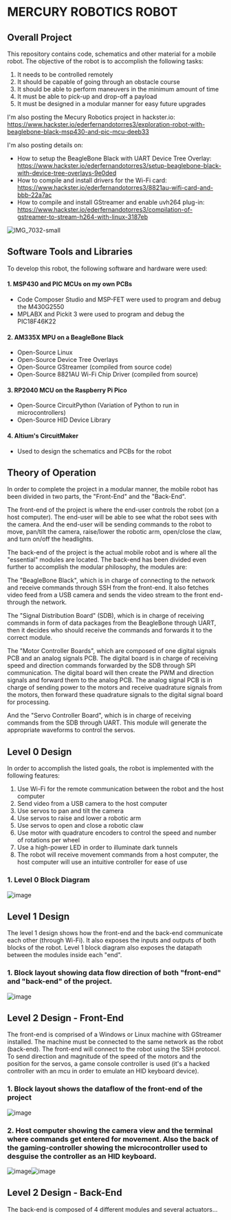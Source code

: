 # MERCURY ROBOTICS ROBOT

## Overall Project
This repository contains code, schematics and other material for a mobile robot. The objective of the robot is to accomplish the following tasks:
1. It needs to be controlled remotely
2. It should be capable of going through an obstacle course
3. It should be able to perform maneuvers in the minimum amount of time
4. It must be able to pick-up and drop-off a payload
5. It must be designed in a modular manner for easy future upgrades


I'm also posting the Mecury Robotics project in hackster.io: https://www.hackster.io/ederfernandotorres3/exploration-robot-with-beaglebone-black-msp430-and-pic-mcu-deeb33

I'm also posting details on:
- How to setup the BeagleBone Black with UART Device Tree Overlay: https://www.hackster.io/ederfernandotorres3/setup-beaglebone-black-with-device-tree-overlays-9e0ded
- How to compile and install drivers for the Wi-Fi card: https://www.hackster.io/ederfernandotorres3/8821au-wifi-card-and-bbb-22a7ac
- How to compile and install GStreamer and enable uvh264 plug-in: https://www.hackster.io/ederfernandotorres3/compilation-of-gstreamer-to-stream-h264-with-linux-3187eb


![IMG_7032-small](https://user-images.githubusercontent.com/86902176/210489498-19b74113-9f76-4846-aa71-b09597b8fc18.jpg)



## Software Tools and Libraries
To develop this robot, the following software and hardware were used:
#### 1. MSP430 and PIC MCUs on my own PCBs
  - Code Composer Studio and MSP-FET were used to program and debug the M430G2550
  - MPLABX and Pickit 3 were used to program and debug the PIC18F46K22
#### 2. AM335X MPU on a BeagleBone Black
  - Open-Source Linux
  - Open-Source Device Tree Overlays
  - Open-Source GStreamer (compiled from source code)
  - Open-Source 8821AU Wi-Fi Chip Driver (compiled from source)
#### 3. RP2040 MCU on the Raspberry Pi Pico
  - Open-Source CircuitPython (Variation of Python to run in microcontrollers)
  - Open-Source HID Device Library
#### 4. Altium's CircuitMaker
  - Used to design the schematics and PCBs for the robot
  
  
## Theory of Operation
In order to complete the project in a modular manner, the mobile robot has been divided in two parts, the "Front-End" and the "Back-End". 

The front-end of the project is where the end-user controls the robot (on a host computer). The end-user will be able to see what the robot sees with the camera. And the end-user will be sending commands to the robot to move, pan/tilt the camera, raise/lower the robotic arm, open/close the claw, and turn on/off the headlights. 

The back-end of the project is the actual mobile robot and is where all the "essential" modules are located. The back-end has been divided even further to accomplish the modular philosophy, the modules are: 

The "BeagleBone Black", which is in charge of connecting to the network and receive commands through SSH from the front-end. It also fetches video feed from a USB camera and sends the video stream to the front end-through the network.

The "Signal Distribution Board" (SDB), which is in charge of receiving commands in form of data packages from the BeagleBone through UART, then it decides who should receive the commands and forwards it to the correct module.

The "Motor Controller Boards", which are composed of one digital signals PCB and an analog signals PCB. The digital board is in charge of receiving speed and direction commands forwarded by the SDB through SPI communication. The digital board will then create the PWM and direction signals and forward them to the analog PCB. The analog signal PCB is in charge of sending power to the motors and receive quadrature signals from the motors, then forward these quadrature signals to the digital signal board for processing. 

And the "Servo Controller Board", which is in charge of receiving commands from the SDB through UART. This module will generate the appropriate waveforms to control the servos. 


## Level 0 Design
In order to accomplish the listed goals, the robot is implemented with the following features:
1. Use Wi-Fi for the remote communication between the robot and the host computer
2. Send video from a USB camera to the host computer
3. Use servos to pan and tilt the camera
4. Use servos to raise and lower a robotic arm
5. Use servos to open and close a robotic claw
6. Use motor with quadrature encoders to control the speed and number of rotations per wheel
7. Use a high-power LED in order to illuminate dark tunnels
8. The robot will receive movement commands from a host computer, the host computer will use an intuitive controller for ease of use

### 1. Level 0 Block Diagram
![image](https://user-images.githubusercontent.com/86902176/210486303-3b0617af-7adf-4650-8a77-cf55e66d81d8.png)


## Level 1 Design
The level 1 design shows how the front-end and the back-end communicate each other (through Wi-Fi). It also exposes the inputs and outputs of both blocks of the robot. Level 1 block diagram also exposes the datapath between the modules inside each "end".
### 1. Block layout showing data flow direction of both "front-end" and "back-end" of the project.
![image](https://user-images.githubusercontent.com/86902176/210492465-e26cfaff-28dc-49c3-8fb0-0217a030049c.png)


## Level 2 Design - Front-End
The front-end is comprised of a Windows or Linux machine with GStreamer installed. The machine must be connected to the same network as the robot (back-end). The front-end will connect to the robot using the SSH protocol. To send direction and magnitude of the speed of the motors and the position for the servos, a game console controller is used (it's a hacked controller with an mcu in order to emulate an HID keyboard device).
### 1. Block layout shows the dataflow of the front-end of the project
![image](https://user-images.githubusercontent.com/86902176/210492917-448a8e00-8317-46eb-9bfd-d9d7d7a50a31.png)

### 2. Host computer showing the camera view and the terminal where commands get entered for movement. Also the back of the gaming-controller showing the microcontroller used to desguise the controller as an HID keyboard.
![image](https://user-images.githubusercontent.com/86902176/210493377-5b98bf4d-e686-45a8-b703-e88e048c15a0.png)![image](https://user-images.githubusercontent.com/86902176/210493387-8cb24274-f5bb-44df-920d-1609c03f2373.png)

## Level 2 Design - Back-End
The back-end is composed of 4 different modules and several actuators...
